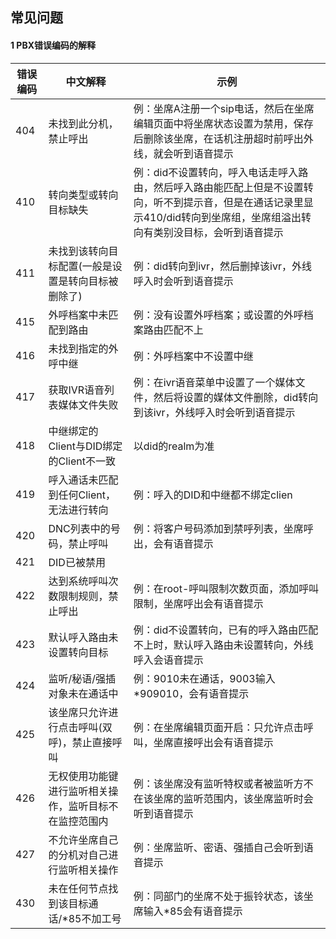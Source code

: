 ##  常见问题
#### 1 PBX错误编码的解释

| 错误编码     | 中文解释     | 示例   |
| ----------- | ----------- |-------|
|404          |未找到此分机，禁止呼出|例：坐席A注册一个sip电话，然后在坐席编辑页面中将坐席状态设置为禁用，保存后删除该坐席，在话机注册超时前呼出外线，就会听到语音提示|
|410          |转向类型或转向目标缺失|例：did不设置转向，呼入电话走呼入路由，然后呼入路由能匹配上但是不设置转向，听不到提示音，但是在通话记录里显示410/did转向到坐席组，坐席组溢出转向有类别没目标，会听到语音提示
|411       |未找到该转向目标配置(一般是设置是转向目标被删除了)|例：did转向到ivr，然后删掉该ivr，外线呼入时会听到语音提示
|415      |外呼档案中未匹配到路由|例：没有设置外呼档案；或设置的外呼档案路由匹配不上
|416      |未找到指定的外呼中继  |例：外呼档案中不设置中继
|417      |获取IVR语音列表媒体文件失败|例：在ivr语音菜单中设置了一个媒体文件，然后将设置的媒体文件删除，did转向到该ivr，外线呼入时会听到语音提示
|418      | 中继绑定的Client与DID绑定的Client不一致|以did的realm为准
|419      | 呼入通话未匹配到任何Client，无法进行转向|例：呼入的DID和中继都不绑定clien
|420      |DNC列表中的号码，禁止呼叫|例：将客户号码添加到禁呼列表，坐席呼出，会有语音提示
|421      |DID已被禁用|  |
|422      |达到系统呼叫次数限制规则，禁止呼出|例：在root-呼叫限制次数页面，添加呼叫限制，坐席呼出会有语音提示 
|423      |默认呼入路由未设置转向目标|例：did不设置转向，已有的呼入路由匹配不上时，默认呼入路由未设置转向，外线呼入会语音提示
|424      |监听/秘语/强插对象未在通话中|例：9010未在通话，9003输入*909010，会有语音提示
|425      |该坐席只允许进行点击呼叫(双呼)，禁止直接呼叫|例：在坐席编辑页面开启：只允许点击呼叫，坐席直接呼出会有语音提示
|426      |无权使用功能键进行监听相关操作，监听目标不在监控范围内|例：该坐席没有监听特权或者被监听方不在该坐席的监听范围内，该坐席监听时会听到语音提示  
|427      |不允许坐席自己的分机对自己进行监听相关操作|例：坐席监听、密语、强插自己会听到语音提示
|430      |未在任何节点找到该目标通话/*85不加工号|例：同部门的坐席不处于振铃状态，该坐席输入*85会有语音提示
